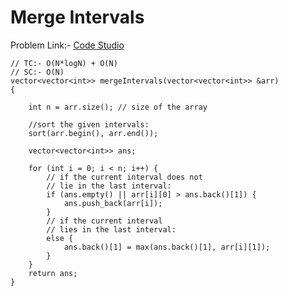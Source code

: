 # Merge Intervals

Problem Link:- [Code Studio](https://www.codingninjas.com/codestudio/problems/merge-intervals_8230700?challengeSlug=striver-sde-challenge)
~~~
// TC:- O(N*logN) + O(N)
// SC:- O(N)
vector<vector<int>> mergeIntervals(vector<vector<int>> &arr)
{
    
    int n = arr.size(); // size of the array

    //sort the given intervals:
    sort(arr.begin(), arr.end());

    vector<vector<int>> ans;

    for (int i = 0; i < n; i++) {
        // if the current interval does not
        // lie in the last interval:
        if (ans.empty() || arr[i][0] > ans.back()[1]) {
            ans.push_back(arr[i]);
        }
        // if the current interval
        // lies in the last interval:
        else {
            ans.back()[1] = max(ans.back()[1], arr[i][1]);
        }
    }
    return ans;
}
~~~
